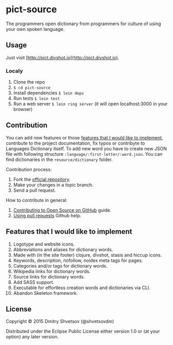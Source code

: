 # pict-source

The programmers open dictionary from programmers for culture of using your own spoken language.

## Usage

Just visit [http://pict.divshot.io](http://pict.divshot.io).

### Localy

1. Clone the repo
2. `$ cd pict-source`
3. Install dependencies `$ lein deps`
4. Run tests `$ lein test`
5. Run a web server `$ lein ring server` (it will open localhost:3000 in your browser)

## Contribution

You can add new features or those [features that I would like to implement](https://github.com/shvetsovdm/pict-source#license),
contribute to the project documentation, fix typos or contribyte to Languages Dictionary itself.
To add new word you have to create new JSON file with following structure `:language/:first-letter/:word.json`.
You can find dictionaries in the `resource/dictionary` folder.

Contribution process:

1. Fork the [official repository](https://github.com/shvetsovdm/pict-source).
2. Make your changes in a topic branch.
3. Send a pull request.

How to contribute in general:

1. [Contributing to Open Source on GitHub](https://guides.github.com/activities/contributing-to-open-source/) guide.
2. [Using pull requests](https://help.github.com/articles/using-pull-requests/) Github help.

## Features that I would like to implement

1. Logotype and website icons.
2. Abbreviations and aliases for dictionary words.
3. Made with (in the site footer) clojure, divshot, stasis and hiccup icons.
4. Keywords, description, nofollow, noidex meta tags for pages.
5. Categories and/or tags for dictionary words.
6. Wikipedia links for dictionary words.
7. Source links for dictionary words.
8. Add SASS support.
9. Executable for effortless creation words and dictionaries via CLI.
10. Abandon Skeleton framework.

## License

Copyright © 2015 Dmitry Shvetsov (@shvetsovdm)

Distributed under the Eclipse Public License either version 1.0 or (at your option) any later version.
